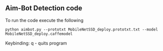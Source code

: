 ## Aim-Bot Detection code ##

To run the code execute the following
```
python aimbot.py --prototxt MobileNetSSD_deploy.prototxt.txt --model MobileNetSSD_deploy.caffemodel
```

Keybinding:
q - quits program

